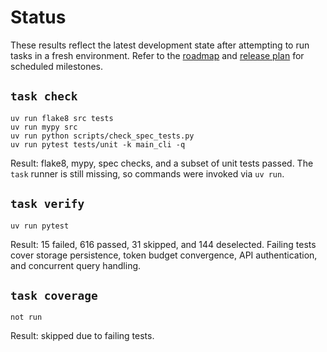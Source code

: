 # Status

These results reflect the latest development state after attempting to run
tasks in a fresh environment. Refer to the
[roadmap](ROADMAP.md) and [release plan](docs/release_plan.md) for scheduled
milestones.

## `task check`
```text
uv run flake8 src tests
uv run mypy src
uv run python scripts/check_spec_tests.py
uv run pytest tests/unit -k main_cli -q
```
Result: flake8, mypy, spec checks, and a subset of unit tests passed. The
`task` runner is still missing, so commands were invoked via `uv run`.

## `task verify`
```text
uv run pytest
```
Result: 15 failed, 616 passed, 31 skipped, and 144 deselected. Failing tests
cover storage persistence, token budget convergence, API authentication, and
concurrent query handling.

## `task coverage`
```text
not run
```
Result: skipped due to failing tests.
